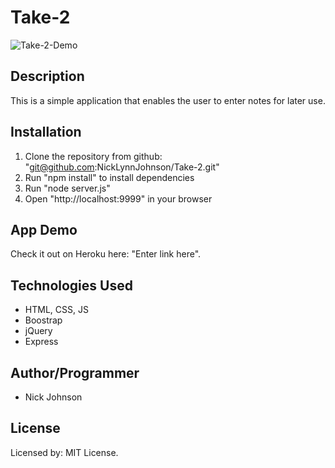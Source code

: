 # Take-2

![Take-2-Demo](/assets/images/plan-to-schedule-demo.gif?raw=true "Take-2-Demo")

## Description

This is a simple application that enables the user to enter notes for later use.

## Installation

1. Clone the repository from github: "git@github.com:NickLynnJohnson/Take-2.git"
2. Run "npm install" to install dependencies
3. Run "node server.js"
4. Open "http://localhost:9999" in your browser

## App Demo

Check it out on Heroku here: "Enter link here".

## Technologies Used

* HTML, CSS, JS
* Boostrap
* jQuery
* Express

## Author/Programmer

* Nick Johnson

## License

Licensed by: MIT License.